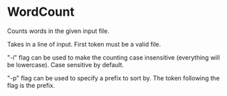# WordCount

Counts words in the given input file.

Takes in a line of input. First token must be a valid file. 

"-i" flag can be used to make the counting case insensitive (everything will be lowercase). Case sensitive by default.

"-p" flag can be used to specify a prefix to sort by. The token following the flag is the prefix.
